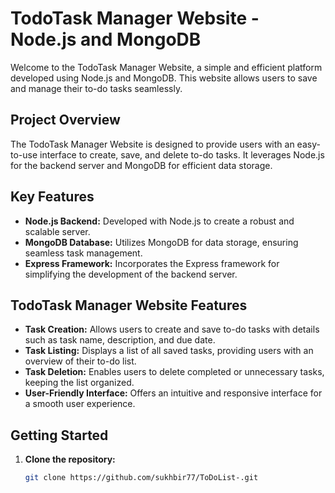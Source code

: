 # TodoTask Manager Website - Node.js and MongoDB

Welcome to the TodoTask Manager Website, a simple and efficient platform developed using Node.js and MongoDB. This website allows users to save and manage their to-do tasks seamlessly.

## Project Overview

The TodoTask Manager Website is designed to provide users with an easy-to-use interface to create, save, and delete to-do tasks. It leverages Node.js for the backend server and MongoDB for efficient data storage.

## Key Features

- **Node.js Backend:** Developed with Node.js to create a robust and scalable server.
- **MongoDB Database:** Utilizes MongoDB for data storage, ensuring seamless task management.
- **Express Framework:** Incorporates the Express framework for simplifying the development of the backend server.

## TodoTask Manager Website Features

- **Task Creation:** Allows users to create and save to-do tasks with details such as task name, description, and due date.
- **Task Listing:** Displays a list of all saved tasks, providing users with an overview of their to-do list.
- **Task Deletion:** Enables users to delete completed or unnecessary tasks, keeping the list organized.
- **User-Friendly Interface:** Offers an intuitive and responsive interface for a smooth user experience.

## Getting Started

1. **Clone the repository:**

   ```bash
   git clone https://github.com/sukhbir77/ToDoList-.git
